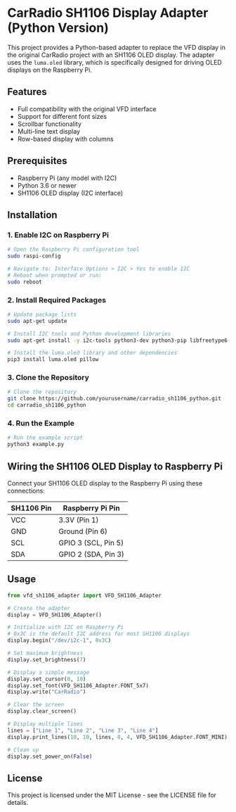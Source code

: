 # CarRadio SH1106 Display Adapter (Python Version)

This project provides a Python-based adapter to replace the VFD display in the original CarRadio project with an SH1106 OLED display. The adapter uses the `luma.oled` library, which is specifically designed for driving OLED displays on the Raspberry Pi.

## Features

- Full compatibility with the original VFD interface
- Support for different font sizes
- Scrollbar functionality
- Multi-line text display
- Row-based display with columns

## Prerequisites

- Raspberry Pi (any model with I2C)
- Python 3.6 or newer
- SH1106 OLED display (I2C interface)

## Installation

### 1. Enable I2C on Raspberry Pi

```bash
# Open the Raspberry Pi configuration tool
sudo raspi-config

# Navigate to: Interface Options > I2C > Yes to enable I2C
# Reboot when prompted or run:
sudo reboot
```

### 2. Install Required Packages

```bash
# Update package lists
sudo apt-get update

# Install I2C tools and Python development libraries
sudo apt-get install -y i2c-tools python3-dev python3-pip libfreetype6-dev libjpeg-dev build-essential

# Install the luma.oled library and other dependencies
pip3 install luma.oled pillow
```

### 3. Clone the Repository

```bash
# Clone the repository
git clone https://github.com/yourusername/carradio_sh1106_python.git
cd carradio_sh1106_python
```

### 4. Run the Example

```bash
# Run the example script
python3 example.py
```

## Wiring the SH1106 OLED Display to Raspberry Pi

Connect your SH1106 OLED display to the Raspberry Pi using these connections:

| SH1106 Pin | Raspberry Pi Pin |
|------------|------------------|
| VCC        | 3.3V (Pin 1)     |
| GND        | Ground (Pin 6)   |
| SCL        | GPIO 3 (SCL, Pin 5) |
| SDA        | GPIO 2 (SDA, Pin 3) |

## Usage

```python
from vfd_sh1106_adapter import VFD_SH1106_Adapter

# Create the adapter
display = VFD_SH1106_Adapter()

# Initialize with I2C on Raspberry Pi
# 0x3C is the default I2C address for most SH1106 displays
display.begin("/dev/i2c-1", 0x3C)

# Set maximum brightness
display.set_brightness(7)

# Display a simple message
display.set_cursor(0, 10)
display.set_font(VFD_SH1106_Adapter.FONT_5x7)
display.write("CarRadio")

# Clear the screen
display.clear_screen()

# Display multiple lines
lines = ["Line 1", "Line 2", "Line 3", "Line 4"]
display.print_lines(10, 10, lines, 0, 4, VFD_SH1106_Adapter.FONT_MINI)

# Clean up
display.set_power_on(False)
```

## License

This project is licensed under the MIT License - see the LICENSE file for details.
